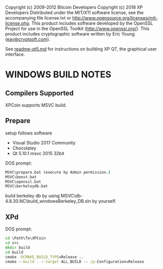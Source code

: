 Copyright (c) 2009-2012 Bitcoin Developers
Copyright (c) 2018 XP Developers
Distributed under the MIT/X11 software license, see the accompanying
file license.txt or http://www.opensource.org/licenses/mit-license.php.
This product includes software developed by the OpenSSL Project for use in
the OpenSSL Toolkit (http://www.openssl.org/).  This product includes
cryptographic software written by Eric Young (eay@cryptsoft.com).

See [readme-qt5.md](readme-qt5.md) for instructions on building XP QT, the
graphical user interface.

WINDOWS BUILD NOTES
===================

Compilers Supported
-------------------
XPCoin supports MSVC build.

Prepare
-------

setup follows software

- Visual Studio 2017 Community
- Chocolatey
- Qt 5.10.1 msvc 2015 32bit

DOS prompt:

```bat
MSVC\prepare.bat (execute by Admin permission.)
MSVC\boost.bat
MSVC\openssl.bat
MSVC\berkeleydb.bat
```

build berkeley db by using MSVC\db-4.8.30.NC\build_windowsBerkeley_DB.sln by yourself.


XPd
-------
DOS prompt:

```bat
cd \Path\To\XPCoin
cd src
mkdir build
cd build
cmake -DCMAKE_BUILD_TYPE=Release ..
cmake --build . --target ALL_BUILD -- /p:Configuration=Release
```
